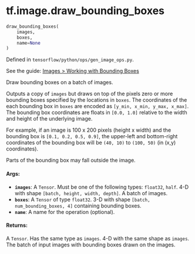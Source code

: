 <div itemscope itemtype="http://developers.google.com/ReferenceObject">
<meta itemprop="name" content="tf.image.draw_bounding_boxes" />
</div>

# tf.image.draw_bounding_boxes

``` python
draw_bounding_boxes(
    images,
    boxes,
    name=None
)
```



Defined in `tensorflow/python/ops/gen_image_ops.py`.

See the guide: [Images > Working with Bounding Boxes](../../../../api_guides/python/image.md#Working_with_Bounding_Boxes)

Draw bounding boxes on a batch of images.

Outputs a copy of `images` but draws on top of the pixels zero or more bounding
boxes specified by the locations in `boxes`. The coordinates of the each
bounding box in `boxes` are encoded as `[y_min, x_min, y_max, x_max]`. The
bounding box coordinates are floats in `[0.0, 1.0]` relative to the width and
height of the underlying image.

For example, if an image is 100 x 200 pixels (height x width) and the bounding
box is `[0.1, 0.2, 0.5, 0.9]`, the upper-left and bottom-right coordinates of
the bounding box will be `(40, 10)` to `(100, 50)` (in (x,y) coordinates).

Parts of the bounding box may fall outside the image.

#### Args:

* <b>`images`</b>: A `Tensor`. Must be one of the following types: `float32`, `half`.
    4-D with shape `[batch, height, width, depth]`. A batch of images.
* <b>`boxes`</b>: A `Tensor` of type `float32`.
    3-D with shape `[batch, num_bounding_boxes, 4]` containing bounding
    boxes.
* <b>`name`</b>: A name for the operation (optional).


#### Returns:

A `Tensor`. Has the same type as `images`.
4-D with the same shape as `images`. The batch of input images with
bounding boxes drawn on the images.